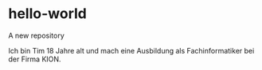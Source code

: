 # hello-world
A new repository 

Ich bin Tim 18 Jahre alt und mach eine Ausbildung als Fachinformatiker bei der Firma KION.
